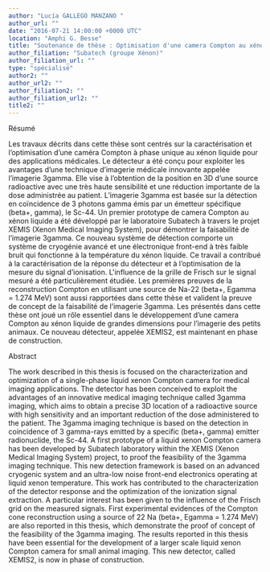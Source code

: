 ```yaml
---
author: "Lucía GALLEGO MANZANO "
author_url: ""
date: "2016-07-21 14:00:00 +0000 UTC"
location: "Amphi G. Besse"
title: "Soutenance de thèse : Optimisation d'une camera Compton au xénon liquide à phase unique pour l'imagerie médicale 3gamma"
author_filiation: "Subatech (groupe Xénon)"
author_filiation_url: ""
type: "spécialisé"
author2: ""
author_url2: ""
author_filiation2: ""
author_filiation_url2: ""
title2: ""
---
```

Résumé

Les travaux décrits dans cette thèse sont centrés sur la caractérisation et l’optimisation d’une caméra Compton à phase unique au xénon liquide pour des applications médicales. Le détecteur a été conçu pour exploiter les avantages d’une technique d’imagerie médicale innovante appelée l’imagerie 3gamma. Elle vise à l’obtention de la position en 3D d’une source radioactive avec une très haute sensibilité et une réduction importante de la dose administrée au patient. L’imagerie 3gamma est basée sur la détection en coïncidence de 3 photons gamma émis par un émetteur spécifique (beta+, gamma), le Sc-44. Un premier prototype de camera Compton au xénon liquide a été développé par le laboratoire Subatech à travers le projet XEMIS (Xenon Medical Imaging System), pour démontrer la faisabilité de l’imagerie 3gamma. Ce nouveau système de détection comporte un système de cryogénie avancé et une électronique front-end à très faible bruit qui fonctionne à la température du xénon liquide. Ce travail a contribué à la caractérisation de la réponse du détecteur et à l’optimisation de la mesure du signal d’ionisation. L'influence de la grille de Frisch sur le signal mesuré a été particulièrement étudiée. Les premières preuves de la reconstruction Compton en utilisant une source de Na-22 (beta+, Egamma = 1.274 MeV) sont aussi rapportées dans cette thèse et valident la preuve de concept de la faisabilité de l’imagerie 3gamma. Les présentés dans cette thèse ont joué un rôle essentiel dans le développement d’une camera Compton au xénon liquide de grandes dimensions pour l’imagerie des petits animaux. Ce nouveau détecteur, appelée XEMIS2, est maintenant en phase de construction.

Abstract

The work described in this thesis is focused on the characterization and optimization of a single-phase liquid xenon Compton camera for medical imaging applications. The detector has been conceived to exploit the advantages of an innovative medical imaging technique called 3gamma imaging, which aims to obtain a precise 3D location of a radioactive source with high sensitivity and an important reduction of the dose administered to the patient. The 3gamma imaging technique is based on the detection in coincidence of 3 gamma-rays emitted by a specific (beta+, gamma) emitter radionuclide, the Sc-44. A first prototype of a liquid xenon Compton camera has been developed by Subatech laboratory within the XEMIS (Xenon Medical Imaging System) project, to proof the feasibility of the 3gamma imaging technique. This new detection framework is based on an advanced cryogenic system and an ultra-low noise front-end electronics operating at liquid xenon temperature. This work has contributed to the characterization of the detector response and the optimization of the ionization signal extraction. A particular interest has been given to the influence of the Frisch grid on the measured signals. First experimental evidences of the Compton cone reconstruction using a source of 22 Na (beta+, Egamma = 1.274 MeV) are also reported in this thesis, which demonstrate the proof of concept of the feasibility of the 3gamma imaging. The results reported in this thesis have been essential for the development of a larger scale liquid xenon Compton camera for small animal imaging. This new detector, called XEMIS2, is now in phase of construction.


 

